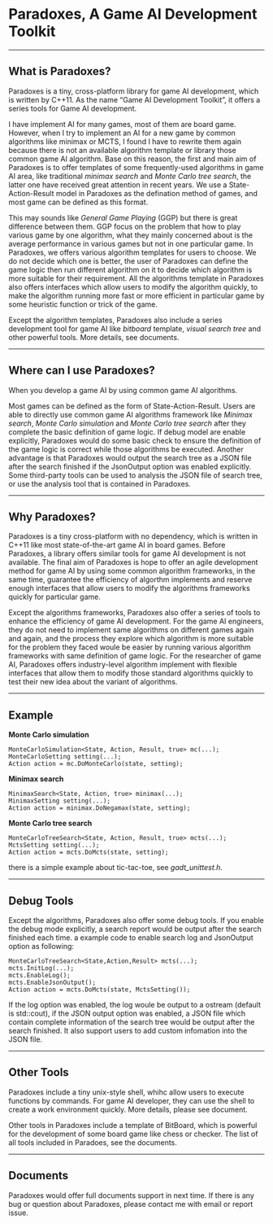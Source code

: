 # Paradoxes, A Game AI Development Toolkit 
---------------------------------
What is Paradoxes?
---------------------------------
Paradoxes is a tiny, cross-platform library for game AI development, which is written by C++11. As the name “Game AI Development Toolkit”, it offers a series tools for Game AI development.

I have implement AI for many games, most of them are board game. However, when I try to implement an AI for a new game by common algorithms like minimax or MCTS, I found I have to rewrite them again because there is not an available algorithm template or library those common game AI algorithm. Base on this reason, the first and main aim of Paradoxes is to offer templates of some frequently-used algorithms in game AI area, like traditional *minimax search* and *Monte Carlo tree search*, the latter one have received great attention in recent years. We use a State-Action-Result model in Paradoxes as the defination method of games, and most game can be defined as this format.

This may sounds like *General Game Playing* (GGP) but there is great difference between them. GGP focus on the problem that how to play various game by one algorithm, what they mainly concerned about is the average performance in various games but not in one particular game. In Paradoxes, we offers various algorithm templates for users to choose. We do not decide which one is better, the user of Paradoxes can define the game logic then run different algorithm on it to decide which algorithm is more suitable for their requirement. All the algorithms template in Paradoxes also offers interfaces which allow users to modify the algorithm quickly, to make the algorithm running more fast or more efficient in particular game by some heuristic function or trick of the game.

Except the algorithm templates, Paradoxes also include a series development tool for game AI like *bitboard* template, *visual search tree* and other powerful tools. More details, see documents.

---------------------------------
Where can I use Paradoxes?
---------------------------------

When you develop a game AI by using common game AI algorithms.

Most games can be defined as the form of State-Action-Result. Users are able to directly use common game AI algorithms framework like *Minimax search*, *Monte Carlo simulation* and *Monte Carlo tree search* after they complete the basic definition of game logic. If debug model are enable explicitly, Paradoxes would do some basic check to ensure the definition of the game logic is correct while those algorithms be executed. Another advantage is that Paradoxes would output the search tree as a JSON file after the search finished if the JsonOutput option was enabled explicitly. Some third-party tools can be used to analysis the JSON file of search tree, or use the analysis tool that is contained in Paradoxes.

----------------------------------
Why Paradoxes? 
----------------------------------

Paradoxes is a tiny cross-platform with no dependency, which is written in C++11 like most state-of-the-art game AI in board games. Before Paradoxes, a library offers similar tools for game AI development is not available. The final aim of Paradoxes is hope to offer an agile development method for game AI by using some common algorithm frameworks, in the same time, guarantee the efficiency of algorthm implements and reserve enough interfaces that allow users to modify the algorithms frameworks quickly for particular game.

Except the algorithms frameworks, Paradoxes also offer a series of tools to enhance the efficiency of game AI development. For the game AI engineers, they do not need to implement same algorithms on different games again and again, and the process they explore which algorithm is more suitable for the problem they faced woule be easier by running various algorithm frameworks with same definition of game logic. For the researcher of game AI, Paradoxes offers industry-level algorithm implement with flexible interfaces that allow them to modify those standard algorithms quickly to test their new idea about the variant of algorithms.

----------------------------------
Example
----------------------------------
**Monte Carlo simulation**

    MonteCarloSimulation<State, Action, Result, true> mc(...);
	MonteCarloSetting setting(...);
	Action action = mc.DoMonteCarlo(state, setting);

**Minimax search**

	MinimaxSearch<State, Action, true> minimax(...);
	MinimaxSetting setting(...);
	Action action = minimax.DoNegamax(state, setting);

**Monte Carlo tree search**

	MonteCarloTreeSearch<State, Action, Result, true> mcts(...);
	MctsSetting setting(...);
	Action action = mcts.DoMcts(state, setting);

there is a simple example about tic-tac-toe, see *gadt_unittest.h*.

----------------------------------
Debug Tools
----------------------------------
Except the algorithms, Paradoxes also offer some debug tools. If you enable the debug mode explicitly, a search report would be output after the search finished each time. a example code to enable search log and JsonOutput option as following:

	MonteCarloTreeSearch<State,Action,Result> mcts(...);
    mcts.InitLog(...);
    mcts.EnableLog();
    mcts.EnableJsonOutput();
    Action action = mcts.DoMcts(state, MctsSetting());

If the log option was enabled, the log woule be output to a ostream (default is std::cout), if the JSON output option was enabled, a JSON file which contain complete information of the search tree would be output after the search finished. It also support users to add custom infomation into the JSON file. 

----------------------------------
Other Tools
----------------------------------
Paradoxes include a tiny unix-style shell, whihc allow users to execute functions by commands. For game AI developer, they can use the shell to create a work environment quickly. More details, please see document.

Other tools in Paradoxes include a template of BitBoard, which is powerful for the development of some board game like chess or checker. The list of all tools included in Paradoes, see the documents.

----------------------------------
Documents
----------------------------------
Paradoxes would offer full documents support in next time.
If there is any bug or question about Paradoxes, please contact me with email or report issue.













